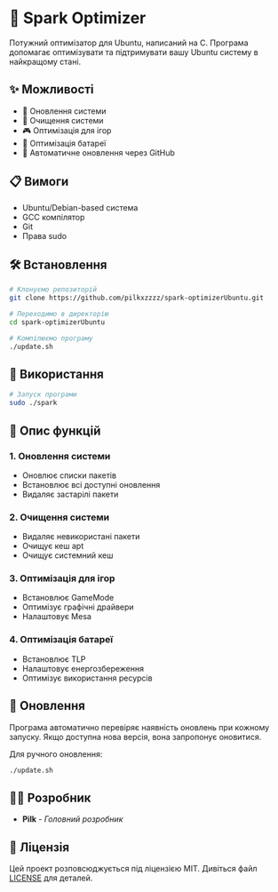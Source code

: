 # 🚀 Spark Optimizer

Потужний оптимізатор для Ubuntu, написаний на C. Програма допомагає оптимізувати та підтримувати вашу Ubuntu систему в найкращому стані.

## ✨ Можливості

- 🔄 Оновлення системи
- 🧹 Очищення системи
- 🎮 Оптимізація для ігор
- 🔋 Оптимізація батареї
- 🔄 Автоматичне оновлення через GitHub

## 📋 Вимоги

- Ubuntu/Debian-based система
- GCC компілятор
- Git
- Права sudo

## 🛠️ Встановлення

```bash
# Клонуємо репозиторій
git clone https://github.com/pilkxzzzz/spark-optimizerUbuntu.git

# Переходимо в директорію
cd spark-optimizerUbuntu

# Компілюємо програму
./update.sh
```

## 🚀 Використання

```bash
# Запуск програми
sudo ./spark
```

## 📝 Опис функцій

### 1. Оновлення системи
- Оновлює списки пакетів
- Встановлює всі доступні оновлення
- Видаляє застарілі пакети

### 2. Очищення системи
- Видаляє невикористані пакети
- Очищує кеш apt
- Очищує системний кеш

### 3. Оптимізація для ігор
- Встановлює GameMode
- Оптимізує графічні драйвери
- Налаштовує Mesa

### 4. Оптимізація батареї
- Встановлює TLP
- Налаштовує енергозбереження
- Оптимізує використання ресурсів

## 🔄 Оновлення

Програма автоматично перевіряє наявність оновлень при кожному запуску. Якщо доступна нова версія, вона запропонує оновитися.

Для ручного оновлення:
```bash
./update.sh
```

## 👨‍💻 Розробник

- **Pilk** - *Головний розробник*

## 📜 Ліцензія

Цей проект розповсюджується під ліцензією MIT. Дивіться файл [LICENSE](LICENSE) для деталей.
